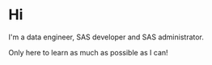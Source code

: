 # Hi

I'm a data engineer, SAS developer and SAS administrator.

Only here to learn as much as possible as I can!
